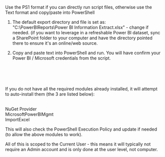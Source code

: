 Use the PS1 format if you can directly run script files, otherwise use the Text format and copy/paste into PowerShell

1. The default export directory and file is set as: "C:\PowerBIReports\Power BI Information Extract.xlsx" - change if needed. (if you want to leverage in a refreshable Power BI dataset, sync a SharePoint folder to your computer and have the directory pointed there to ensure it's an online/web source.

2. Copy and paste text into PowerShell and run. You will have confirm your Power BI / Microsoft credentials from the script.

 <br />
 <br />
  <br />
   <br />
If you do not have all the required modules already installed, it will attempt to auto-install them (the 3 are listed below): <br />
 <br />

NuGet Provider <br />
MicrosoftPowerBIMgmt <br />
ImportExcel <br />




This will also check the PowerShell Execution Policy and update if needed (to allow the above modules to work).

All of this is scoped to the Current User - this means it will typically not require an Admin account and is only done at the user level, not computer. 
